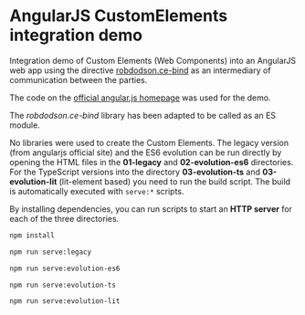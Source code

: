 # AngularJS CustomElements integration demo

Integration demo of Custom Elements (Web Components) into an AngularJS web app using the directive [robdodson.ce-bind](https://github.com/robdodson/angular-custom-elements) as an intermediary of communication between the parties.

The code on the [official angular.js homepage](https://angularjs.org/) was used for the demo.

The *robdodson.ce-bind* library has been adapted to be called as an ES module.

No libraries were used to create the Custom Elements. The legacy version (from angularjs official site) and the ES6 evolution can be run directly by opening the HTML files in the **01-legacy** and **02-evolution-es6** directories.  
For the TypeScript versions into the directory **03-evolution-ts** and **03-evolution-lit** (lit-element based) you need to run the build script. The build is automatically executed with `serve:*` scripts.

By installing dependencies, you can run scripts to start an **HTTP server** for each of the three directories.

```sh
npm install
```

```sh
npm run serve:legacy
```

```sh
npm run serve:evolution-es6
```

```sh
npm run serve:evolution-ts
```

```sh
npm run serve:evolution-lit
```
